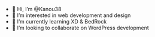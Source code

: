 - 👋 Hi, I’m @Kanou38
- 👀 I’m interested in web development and design
- 🌱 I’m currently learning XD & BedRock
- 💞️ I’m looking to collaborate on WordPress development

<!---
Kanou38/Kanou38 is a ✨ special ✨ repository because its `README.md` (this file) appears on your GitHub profile.
You can click the Preview link to take a look at your changes.
--->
